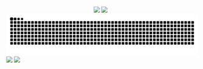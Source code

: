 <!-- ## Hi there 👋 -->

<!--
**ltq525/ltq525** is a ✨ _special_ ✨ repository because its `README.md` (this file) appears on your GitHub profile.

Here are some ideas to get you started:

- 🔭 I’m currently working on ...
- 🌱 I’m currently learning ...
- 👯 I’m looking to collaborate on ...
- 🤔 I’m looking for help with ...
- 💬 Ask me about ...
- 📫 How to reach me: ...
- 😄 Pronouns: ...
- ⚡ Fun fact: ...
-->


<div>&nbsp;</div>

<!-- ![Anurag's GitHub stats](https://github-readme-stats.vercel.app/api?username=ltq525)

![Top Langs](https://github-readme-stats.vercel.app/api/top-langs/?username=ltq525) -->



<div align="center" >
  <img src="https://count.getloli.com/@ltq525?name=ltq525&theme=rule34">

  <!-- GitHub 奖杯🏆 -->
  <img src="https://github-profile-trophy.vercel.app/?username=ltq525&theme=gruvbox&row=1&column=7&no-frame=true&no-bg=true" />
  &nbsp;

  <!-- <img src="https://github-readme-activity-graph.vercel.app/graph?username=ltq525" /> -->
  
  <!-- <img src="https://streak-stats.demolab.com/?user=ltq525" /> -->

  <!-- https://github.com/anuraghazra/github-readme-stats -->
  <!-- <img align="center" src="https://github-readme-stats.vercel.app/api/top-langs/?username=ltq525&theme=transparent&hide_border=true&layout=donut-vertical&langs_count=6" /> -->

  <!-- GitHub 数据统计 -->
  <!-- <img height="137px" src="https://github-readme-stats-git-masterrstaa-rickstaa.vercel.app/api/top-langs/?username=ltq525&hide_title=true&hide_border=true&layout=compact&langs_count=6&text_color=000&icon_color=fff&bg_color=0,52fa5a,4dfcff,c64dff&theme=graywhite" /><br>
  <img height="137px" src="https://github-readme-stats-git-masterrstaa-rickstaa.vercel.app/api?username=ltq525&hide_title=true&hide_border=true&show_icons=true&include_all_commits=true&line_height=21text_color=000&icon_color=000&bg_color=0,ea6161,ffc64d,fffc4d,52fa5a&theme=graywhite" /> -->


</div>


<!-- Snake Code Contribution Map 贪吃蛇代码贡献图 -->
<div>
    <picture>
        <source media="(prefers-color-scheme: dark)" srcset="https://raw.githubusercontent.com/ltq525/ltq525/output/github-contribution-grid-snake-dark.svg" />
        <source media="(prefers-color-scheme: light)" srcset="https://raw.githubusercontent.com/ltq525/ltq525/output/github-contribution-grid-snake.svg" />
        <img alt="github-snake" src="https://raw.githubusercontent.com/ltq525/ltq525/output/github-contribution-grid-snake.svg" />
    </picture>

</div>

  <picture>
    <source media="(prefers-color-scheme: dark)" srcset="https://cdn.jsdelivr.net/gh/ltq525/ltq525/profile-3d-contrib/profile-night-rainbow.svg" />
    <source media="(prefers-color-scheme: light)" srcset="https://cdn.jsdelivr.net/gh/ltq525/ltq525/profile-3d-contrib/profile-gitblock.svg" />
    <img src="https://cdn.jsdelivr.net/gh/ltq525/ltq525/profile-3d-contrib/profile-night-rainbow.svg" />
  </picture>


<img src="https://cdn.jsdelivr.net/gh/ltq525/ltq525/metrics/base.svg" />
